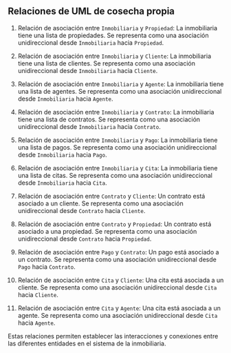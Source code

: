 ## Relaciones de UML de cosecha propia 

1. Relación de asociación entre `Inmobiliaria` y `Propiedad`: La inmobiliaria tiene una lista de propiedades. Se representa como una asociación unidireccional desde `Inmobiliaria` hacia `Propiedad`.

2. Relación de asociación entre `Inmobiliaria` y `Cliente`: La inmobiliaria tiene una lista de clientes. Se representa como una asociación unidireccional desde `Inmobiliaria` hacia `Cliente`.

3. Relación de asociación entre `Inmobiliaria` y `Agente`: La inmobiliaria tiene una lista de agentes. Se representa como una asociación unidireccional desde `Inmobiliaria` hacia `Agente`.

4. Relación de asociación entre `Inmobiliaria` y `Contrato`: La inmobiliaria tiene una lista de contratos. Se representa como una asociación unidireccional desde `Inmobiliaria` hacia `Contrato`.

5. Relación de asociación entre `Inmobiliaria` y `Pago`: La inmobiliaria tiene una lista de pagos. Se representa como una asociación unidireccional desde `Inmobiliaria` hacia `Pago`.

6. Relación de asociación entre `Inmobiliaria` y `Cita`: La inmobiliaria tiene una lista de citas. Se representa como una asociación unidireccional desde `Inmobiliaria` hacia `Cita`.

7. Relación de asociación entre `Contrato` y `Cliente`: Un contrato está asociado a un cliente. Se representa como una asociación unidireccional desde `Contrato` hacia `Cliente`.

8. Relación de asociación entre `Contrato` y `Propiedad`: Un contrato está asociado a una propiedad. Se representa como una asociación unidireccional desde `Contrato` hacia `Propiedad`.

9. Relación de asociación entre `Pago` y `Contrato`: Un pago está asociado a un contrato. Se representa como una asociación unidireccional desde `Pago` hacia `Contrato`.

10. Relación de asociación entre `Cita` y `Cliente`: Una cita está asociada a un cliente. Se representa como una asociación unidireccional desde `Cita` hacia `Cliente`.

11. Relación de asociación entre `Cita` y `Agente`: Una cita está asociada a un agente. Se representa como una asociación unidireccional desde `Cita` hacia `Agente`.

Estas relaciones permiten establecer las interacciones y conexiones entre las diferentes entidades en el sistema de la inmobiliaria.
